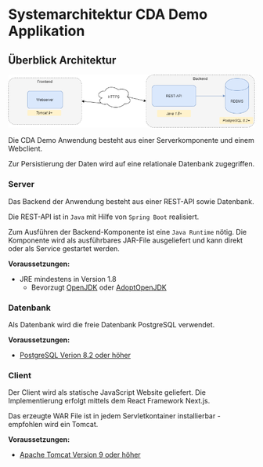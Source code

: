 # Systemarchitektur CDA Demo Applikation

## Überblick Architektur

![Architektur](CDApp-arch.png)

Die CDA Demo Anwendung besteht aus einer Serverkomponente und einem Webclient.

Zur Persistierung der Daten wird auf eine relationale Datenbank zugegriffen.

### Server

Das Backend der Anwendung besteht aus einer REST-API sowie Datenbank.

Die REST-API ist in `Java` mit Hilfe von `Spring Boot` realisiert.

Zum Ausführen der Backend-Komponente ist eine `Java Runtime`  nötig. Die Komponente wird als ausführbares JAR-File ausgeliefert und kann direkt oder als Service gestartet werden.

**Voraussetzungen:**

- JRE mindestens in Version 1.8
  - Bevorzugt [OpenJDK][1] oder [AdoptOpenJDK][2]

### Datenbank

Als Datenbank wird die freie Datenbank PostgreSQL verwendet.

**Voraussetzungen:**

- [PostgreSQL Verion 8.2 oder höher][3]

### Client

Der Client wird als statische JavaScript Website geliefert.
Die Implementierung erfolgt mittels dem React Framework Next.js.

Das erzeugte WAR File ist in jedem Servletkontainer installierbar - empfohlen wird ein Tomcat.

**Voraussetzungen:**

- [Apache Tomcat Version 9 oder höher][4]

[1]: https://openjdk.java.net/
[2]: https://adoptopenjdk.net/
[3]: https://www.postgresql.org/download/
[4]: https://tomcat.apache.org/download-90.cgi